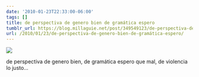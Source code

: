 ```yaml
---
date: '2010-01-23T22:33:00-06:00'
tags: []
title: de perspectiva de genero bien de gramática espero
tumblr_url: https://blog.millaguie.net/post/349549123/de-perspectiva-de-genero-bien-de-gram%C3%A1tica-espero
url: /2010/01/23/de-perspectiva-de-genero-bien-de-gramática-espero/
---
```


 ![](/tumblr_files/tumblr_kwpyjyihXN1qa32dco1_1280.jpg)  

de perspectiva de genero bien, de gramática espero que mal, de violencia lo justo…